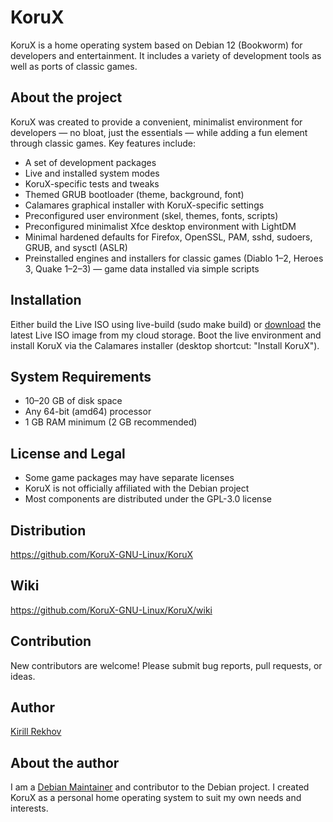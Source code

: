 # KoruX

KoruX is a home operating system based on Debian 12 (Bookworm) for developers
and entertainment. It includes a variety of development tools as well as ports
of classic games.

## About the project

KoruX was created to provide a convenient, minimalist environment for developers
— no bloat, just the essentials — while adding a fun element through classic
games. Key features include:

- A set of development packages
- Live and installed system modes
- KoruX-specific tests and tweaks
- Themed GRUB bootloader (theme, background, font)
- Calamares graphical installer with KoruX-specific settings
- Preconfigured user environment (skel, themes, fonts, scripts)
- Preconfigured minimalist Xfce desktop environment with LightDM
- Minimal hardened defaults for Firefox, OpenSSL, PAM, sshd, sudoers, GRUB, and
  sysctl (ASLR)
- Preinstalled engines and installers for classic games
  (Diablo 1–2, Heroes 3, Quake 1–2–3) — game data installed via simple scripts

## Installation

Either build the Live ISO using live-build (sudo make build) or
[download](https://disk.yandex.ru/d/LT6H7VKOi486UQ) the latest Live ISO image
from my cloud storage. Boot the live environment and install KoruX via the
Calamares installer (desktop shortcut: "Install KoruX").

## System Requirements

- 10–20 GB of disk space
- Any 64-bit (amd64) processor
- 1 GB RAM minimum (2 GB recommended)

## License and Legal

- Some game packages may have separate licenses
- KoruX is not officially affiliated with the Debian project
- Most components are distributed under the GPL-3.0 license

## Distribution

https://github.com/KoruX-GNU-Linux/KoruX

## Wiki

https://github.com/KoruX-GNU-Linux/KoruX/wiki

## Contribution

New contributors are welcome! Please submit bug reports, pull requests, or ideas.

## Author

[Kirill Rekhov](https://github.com/krekhovx)

## About the author

I am a [Debian Maintainer](https://nm.debian.org/person/krekhov/) and
contributor to the Debian project. I created KoruX as a personal home operating
system to suit my own needs and interests.
